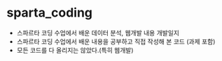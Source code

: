 # sparta_coding

- 스파르타 코딩 수업에서 배운 데이터 분석, 웹개발 내용 개발일지  
- 스파르타 코딩 수업에서 배운 내용을 공부하고 직접 작성해 본 코드 (과제 포함)  
- 모든 코드를 다 올리지는 않았다.(특히 웹개발)
